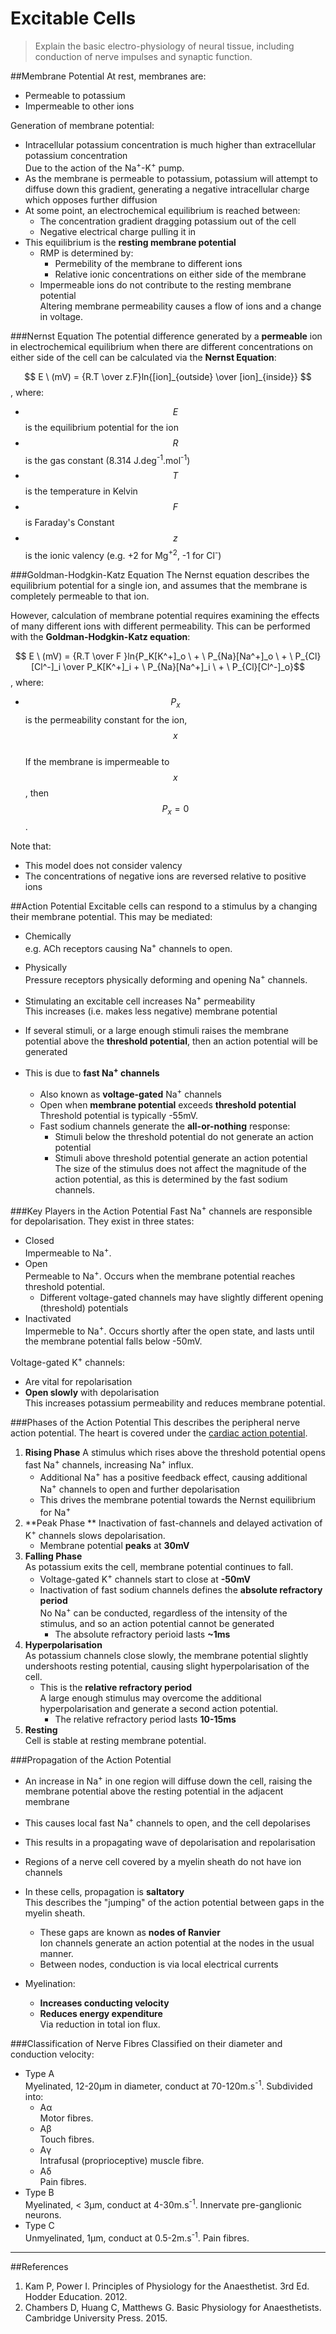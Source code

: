 # Excitable Cells
> Explain the basic electro-physiology of neural tissue, including conduction              of nerve impulses and synaptic function.

##Membrane Potential
At rest, membranes are:
* Permeable to potassium
* Impermeable to other ions

Generation of membrane potential:
* Intracellular potassium concentration is much higher than extracellular potassium concentration  
Due to the action of the Na<sup>+</sup>-K<sup>+</sup> pump.
* As the membrane is permeable to potassium, potassium will attempt to diffuse down this gradient, generating a negative intracellular charge which opposes further diffusion
* At some point, an electrochemical equilibrium is reached between:
    * The concentration gradient dragging potassium out of the cell
    * Negative electrical charge pulling it in
* This equilibrium is the **resting membrane potential**  
    * RMP is determined by:
        * Permebility of the membrane to different ions
        * Relative ionic concentrations on either side of the membrane
    * Impermeable ions do not contribute to the resting membrane potential  
    Altering membrane permeability causes a flow of ions and a change in voltage.


###Nernst Equation
The potential difference generated by a **permeable** ion in electrochemical equilibrium when there are different concentrations on either side of the cell can be calculated via the **Nernst Equation**:

$$ E \ (mV) = {R.T \over z.F}ln{[ion]_{outside} \over [ion]_{inside}} $$, where:
* $$E$$ is the equilibrium potential for the ion
* $$R$$ is the gas constant (8.314 J.deg<sup>-1</sup>.mol<sup>-1</sup>)
* $$T$$ is the temperature in Kelvin
* $$F$$ is Faraday's Constant
* $$z$$ is the ionic valency (e.g. +2 for Mg<sup>+2</sup>, -1 for Cl<sup>-</sup>)

###Goldman-Hodgkin-Katz Equation
The Nernst equation describes the equilibrium potential for a single ion, and assumes that the membrane is completely permeable to that ion.

However, calculation of membrane potential requires examining the effects of many different ions with different permeability. This can be performed with the **Goldman-Hodgkin-Katz equation**:

$$ E \ (mV) = {R.T \over F }ln{P_K[K^+]_o \ + \ P_{Na}[Na^+]_o \ + \ P_{Cl}[Cl^-]_i \over P_K[K^+]_i + \ P_{Na}[Na^+]_i \ + \ P_{Cl}[Cl^-]_o}$$, where:
* $$P_x$$ is the permeability constant for the ion, $$x$$  
If the membrane is impermeable to $$x$$, then $$P_x = 0 $$.

Note that:
* This model does not consider valency
* The concentrations of negative ions are reversed relative to positive ions

##Action Potential
Excitable cells can respond to a stimulus by a changing their membrane potential. This may be mediated:
* Chemically  
e.g. ACh receptors causing Na<sup>+</sup> channels to open.
* Physically  
Pressure receptors physically deforming and opening Na<sup>+</sup> channels.


* Stimulating an excitable cell increases Na<sup>+</sup> permeability  
This increases (i.e. makes less negative) membrane potential
* If several stimuli, or a large enough stimuli raises the membrane potential above the **threshold potential**, then an action potential will be generated
* This is due to **fast Na<sup>+</sup> channels**
    * Also known as **voltage-gated** Na<sup>+</sup> channels  
    * Open when **membrane potential** exceeds **threshold potential**  
    Threshold potential is typically -55mV.
    * Fast sodium channels generate the **all-or-nothing** response:
        * Stimuli below the threshold potential do not generate an action potential
        * Stimuli above threshold potential generate an action potential  
        The size of the stimulus does not affect the magnitude of the action potential, as this is determined by the fast sodium channels.

###Key Players in the Action Potential
Fast Na<sup>+</sup> channels are responsible for depolarisation. They exist in three states:
* Closed  
Impermeable to Na<sup>+</sup>.
* Open  
Permeable to Na<sup>+</sup>. Occurs when the membrane potential reaches threshold potential.
    * Different voltage-gated channels may have slightly different opening (threshold) potentials  
* Inactivated  
Impermeble to Na<sup>+</sup>. Occurs shortly after the open state, and lasts until the membrane potential falls below -50mV.

Voltage-gated K<sup>+</sup> channels:
* Are vital for repolarisation
* **Open slowly** with depolarisation  
This increases potassium permeability and reduces membrane potential.

###Phases of the Action Potential
This describes the peripheral nerve action potential. The heart is covered under the [cardiac action potential](cardiac_action_potential.md).
1. **Rising Phase** 
A stimulus which rises above the threshold potential opens fast Na<sup>+</sup> channels, increasing Na<sup>+</sup> influx.
    * Additional Na<sup>+</sup> has a positive feedback effect, causing additional Na<sup>+</sup> channels to open and further depolarisation
    * This drives the membrane potential towards the Nernst equilibrium for Na<sup>+</sup>
2. **Peak Phase ** 
Inactivation of fast-channels and delayed activation of K<sup>+</sup> channels slows depolarisation.
    * Membrane potential **peaks** at **30mV**
3. **Falling Phase**  
As potassium exits the cell, membrane potential continues to fall.
    * Voltage-gated K<sup>+</sup> channels start to close at **-50mV**
    * Inactivation of fast sodium channels defines the **absolute refractory period**  
    No Na<sup>+</sup> can be conducted, regardless of the intensity of the stimulus, and so an action potential cannot be generated
        * The absolute refractory perioid lasts **~1ms**
4. **Hyperpolarisation**  
As potassium channels close slowly, the membrane potential slightly undershoots resting potential, causing slight hyperpolarisation of the cell.
    * This is the **relative refractory period**  
    A large enough stimulus may overcome the additional hyperpolarisation and generate a second action potential.
        * The relative refractory period lasts **10-15ms**
5. **Resting**  
Cell is stable at resting membrane potential.


###Propagation of the Action Potential
* An increase in Na<sup>+</sup> in one region will diffuse down the cell, raising the membrane potential above the resting potential in the adjacent membrane
* This causes local fast Na<sup>+</sup> channels to open, and the cell depolarises
* This results in a propagating wave of depolarisation and repolarisation


* Regions of a nerve cell covered by a myelin sheath do not have ion channels
* In these cells, propagation is **saltatory**  
This describes the "jumping" of the action potential between gaps in the myelin sheath.
    * These gaps are known as **nodes of Ranvier**  
    Ion channels generate an action potential at the nodes in the usual manner.
    * Between nodes, conduction is via local electrical currents 
* Myelination:
    * **Increases conducting velocity**
    * **Reduces energy expenditure**  
    Via reduction in total ion flux.

###Classification of Nerve Fibres
Classified on their diameter and conduction velocity:
* Type A  
Myelinated, 12-20μm in diameter, conduct at 70-120m.s<sup>-1</sup>. Subdivided into:
    * Aα  
    Motor fibres.
    * Aβ  
    Touch fibres.
    * Aγ  
    Intrafusal (proprioceptive) muscle fibre.
    * Aδ  
    Pain fibres.
* Type B  
Myelinated, < 3μm, conduct at 4-30m.s<sup>-1</sup>. Innervate pre-ganglionic neurons.
* Type C  
Unmyelinated, 1μm, conduct at 0.5-2m.s<sup>-1</sup>. Pain fibres. 

---
##References
1. Kam P, Power I. Principles of Physiology for the Anaesthetist. 3rd Ed. Hodder Education. 2012.
2. Chambers D, Huang C, Matthews G. Basic Physiology for Anaesthetists. Cambridge University Press. 2015.
